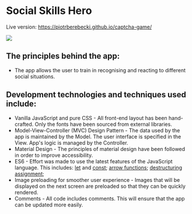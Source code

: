 # Social Skills Hero
Live version: https://piotrberebecki.github.io/captcha-game/

<img src="http://cdn.shopify.com/s/files/1/0941/0038/products/LG_Google_Nexus_5_Black_17fb9bd2-f2a6-4c2b-b902-f6f64ab78dc3_grande.png?v=1467981200">

## The principles behind the app:
* The app allows the user to train in recognising and reacting to different social situations. 


## Development technologies and techniques used include:

* Vanilla JavaScript and pure CSS - All front-end layout has been hand-crafted. Only the fonts have been sourced from external libraries.
* Model-View-Controller (MVC) Design Pattern - The data used by the app is maintained by the Model. The user interface is specified in the View. App's logic is managed by the Controller.
* Material Design - The principles of material design have been followed in order to improve accessibility.
* ES6 - Effort was made to use the latest features of the JavaScript language. This includes: [let](https://developer.mozilla.org/en-US/docs/Web/JavaScript/Reference/Statements/let) and [const](https://developer.mozilla.org/en-US/docs/Web/JavaScript/Reference/Statements/const); [arrow functions](https://developer.mozilla.org/en/docs/Web/JavaScript/Reference/Functions/Arrow_functions); [destructuring assignment](https://developer.mozilla.org/en/docs/Web/JavaScript/Reference/Operators/Destructuring_assignment); 
* Image preloading for smoother user experience - Images that will be displayed on the next screen are preloaded so that they can be quickly rendered.
* Comments - All code includes comments. This will ensure that the app can be updated more easily.
